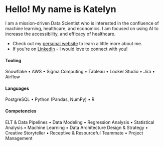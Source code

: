 # Hello! My name is Katelyn
I am a mission-driven Data Scientist who is interested in the confluence of machine learning, healthcare, and economics. I am focused on using AI to increase the accessibility, and efficacy of healthcare. 

- Check out my [personal website](https://katelynbischoff.com) to learn a little more about me.
- If you're on [LinkedIn](https://www.linkedin.com/in/katelyn-bischoff/) - I would love to connect with you!

#### **Tooling** 
Snowflake • AWS • Sigma Computing • Tableau • Looker Studio • Jira • Airflow

#### **Languages** 
PostgreSQL • Python (Pandas, NumPy) • R

#### **Competencies**
ELT & Data Pipelines • Data Modeling • Regression Analysis • Statistical Analysis • Machine Learning • Data Architecture Design & Strategy • Creative Storyteller • Receptive & Resourceful Teammate • Project Management

